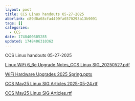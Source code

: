 ```yaml
---
layout: post
title: CCS Linux handouts 05-27-2025
abbrlink: c89d0a68cfa4499fa6570293a13b9091
tags: []
categories:
  - CCS
date: 1748400305285
updated: 1748406310362
---
```


CCS Linux handouts 05-27-2025

[Linux WiFi 6\_6e Upgrade Notes\_CCS Linux SIG\_20250527.pdf](/resources/a3ea006ffb4d4767ace3428cfc547c6a.pdf)

[WiFi Hardware Upgrades 2025 Spring.pptx](/resources/5484015a15ca4cd6b2151d4ca0ca43fb.pptx)

[CCS May25 Linux SIG Articles 2025-05-24.rtf](/resources/fe589a17cf2045e2843e5def45e8f264.rtf)

[CCS May25 Linux SIG Articles.rtf](/resources/c2760490784342249f3fc57db02f0abb.rtf)
